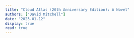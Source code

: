 ```yaml
---
title: "Cloud Atlas (20th Anniversary Edition): A Novel"
authors: ["David Mitchell"]
date: "2023-01-12"
display: true
read: true
---
```


